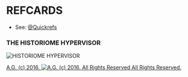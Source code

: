 REFCARDS
========
* See: [@Quickrefs](https://twitter.com/Quickrefs)

### THE HISTORIOME HYPERVISOR

![HISTORIOME HYPERVISOR](http://3.bp.blogspot.com/-UXK42LA6j4w/U02kMO692nI/AAAAAAAAEJQ/mN_Xl3gaAvY/s1600/NEMIPHONE_15Apr14a.jpg)

[A.G. (c) 2016. ![A.G. (c) 2016. All Rights Reserved](https://historiotheque.files.wordpress.com/2016/11/ag_signature_official_2015_50px_cropped.jpg) All Rights Reserved.](http://alexgagnon.com)
